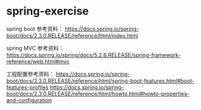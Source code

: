 # spring-exercise
spring boot 参考资料：
https://docs.spring.io/spring-boot/docs/2.3.0.RELEASE/reference/html/index.html

spring MVC 参考资料：
https://docs.spring.io/spring/docs/5.2.6.RELEASE/spring-framework-reference/web.html#mvc

工程配置参考资料：
https://docs.spring.io/spring-boot/docs/2.3.0.RELEASE/reference/html/spring-boot-features.html#boot-features-profiles
https://docs.spring.io/spring-boot/docs/2.3.0.RELEASE/reference/html/howto.html#howto-properties-and-configuration
